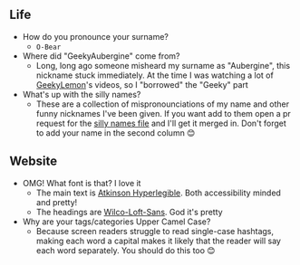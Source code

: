 ## Life

- How do you pronounce your surname?
  - `O-Bear`
- Where did "GeekyAubergine" come from?
  - Long, long ago someone misheard my surname as "Aubergine", this nickname stuck immediately. At the time I was watching a lot of [GeekyLemon](https://www.youtube.com/@GeekyLemon)'s videos, so I "borrowed" the "Geeky" part
- What's up with the silly names?
  - These are a collection of mispronounciations of my name and other funny nicknames I've been given. If you want add to them open a pr request for the [silly names file](https://github.com/GeekyAubergine/zoeaubert.me/silly_names.md) and I'll get it merged in. Don't forget to add your name in the second column 😊

## Website

- OMG! What font is that? I love it
  - The main text is [Atkinson Hyperlegible](https://brailleinstitute.org/freefont). Both accessibility minded and pretty!
  - The headings are [Wilco-Loft-Sans](https://simplebits.shop/collections/fonts/products/wilco-loft-sans). God it's pretty
- Why are your tags/categories Upper Camel Case?
  - Because screen readers struggle to read single-case hashtags, making each word a capital makes it likely that the reader will say each word separately. You should do this too 😊